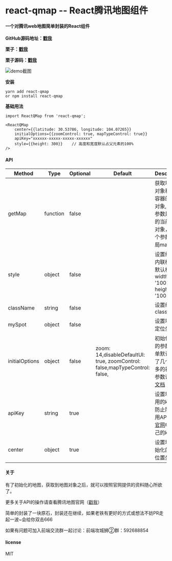 # react-qmap -- React腾讯地图组件

#### 一个对腾讯web地图简单封装的React组件
 **GitHub源码地址：[戳我](https://github.com/yezihaohao/react-qmap)** 

 **栗子：[戳我](https://cheng_haohao.gitee.io/reactqmap/#/dashboard)**

 **栗子源码：[戳我](https://github.com/yezihaohao/react-qmap/tree/master/examples/src/components/maps)**  

![demo截图](https://gitee.com/uploads/images/2018/0309/104835_eb43478e_876197.gif "t.gif")

 **安装**
```
yarn add react-qmap  
or npm install react-qmap
``` 

 **基础用法** 

```
import ReactQMap from 'react-qmap';

<ReactQMap 
    center={{latitude: 30.53786, longitude: 104.07265}} 
    initialOptions={{zoomControl: true, mapTypeControl: true}} 
    apiKey="xxxxxx-xxxxx-xxxxx-xxxxxx"
    style={{height: 300}}    // 高度和宽度默认占父元素的100%
/>
```

#### API
Method            | Type     | Optional | Default | Description
----------------- | -------- | -------- | --------| -----------
getMap   | function | false |  |  获取地图的对象和当前容器的map对象,第一个参数是new的当前map对象，第二个参数是全局map对象
style   | object| false |  |  设置组件的内联样式，默认样式width: '100%', height: '100%'
className   | string| false |  |  设置组件的class
mySpot   | object| false |  |  设置地图的定位坐标
initialOptions   | object| false | zoom: 14,disableDefaultUI: true, zoomControl: false,mapTypeControl: false, |  初始化地图的参数，简单默认设置了几个，更多的初始化参数请参照[文档](http://http://lbs.qq.com/javascript_v2/doc/mapoptions.html)
apiKey   | string| true |  |  设置地图引用的key,为防止限制调用API,建议[官网](http://http://lbs.qq.com/index.html)申请自己的key
center   | object| true |  |  设置地图初始化的中心位置坐标


#### 关于
有了初始化的地图，获取到地图对象之后，就可以按照官网提供的资料随心所欲了。

更多关于API的操作请查看腾讯地图官网（[戳我](http://http://lbs.qq.com/javascript_v2/doc/index.html#g0)）

简单的封装了一块原石，封装还在继续，如果老铁有更好的方式或想法不妨PR走起一波~会给你双击666

如果有问题可加入前端交流群一起讨论：前端攻城狮②群：592688854

#### license
MIT

